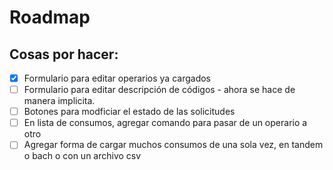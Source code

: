 # Roadmap
## Cosas por hacer:
- [X] Formulario para editar operarios ya cargados
- [ ] Formulario para editar descripción de códigos - ahora se hace de manera implicita.
- [ ] Botones para modficiar el estado de las solicitudes
- [ ] En lista de consumos, agregar comando para pasar de un operario a otro
- [ ] Agregar forma de cargar muchos consumos de una sola vez, en tandem o bach o con un archivo csv

